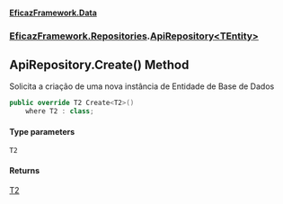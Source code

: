 #### [EficazFramework.Data](EficazFrameworkData.md 'EficazFramework Data')
### [EficazFramework.Repositories](EficazFrameworkData.md#EficazFramework.Repositories 'EficazFramework.Repositories').[ApiRepository&lt;TEntity&gt;](EficazFramework.Repositories/ApiRepository_TEntity_.md 'EficazFramework.Repositories.ApiRepository<TEntity>')

## ApiRepository<TEntity>.Create<T2>() Method

Solicita a criação de uma nova instância de Entidade de Base de Dados

```csharp
public override T2 Create<T2>()
    where T2 : class;
```
#### Type parameters

<a name='EficazFramework.Repositories.ApiRepository_TEntity_.Create_T2_().T2'></a>

`T2`

#### Returns
[T2](EficazFramework.Repositories/ApiRepository_TEntity_/Create_T2_().md#EficazFramework.Repositories.ApiRepository_TEntity_.Create_T2_().T2 'EficazFramework.Repositories.ApiRepository<TEntity>.Create<T2>().T2')